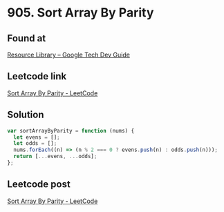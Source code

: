 # 905. Sort Array By Parity

## Found at

[Resource Library – Google Tech Dev Guide](https://techdevguide.withgoogle.com/resources/?programming_languages=javascript&types=coding-question)

## Leetcode link

[Sort Array By Parity - LeetCode](https://leetcode.com/problems/sort-array-by-parity/description/)

## Solution

```jsx
var sortArrayByParity = function (nums) {
  let evens = [];
  let odds = [];
  nums.forEach((n) => (n % 2 === 0 ? evens.push(n) : odds.push(n)));
  return [...evens, ...odds];
};
```

## Leetcode post

[Sort Array By Parity - LeetCode](https://leetcode.com/problems/sort-array-by-parity/solutions/5642902/simple-beginner-friendly-905-sort-array-by-parity/)
